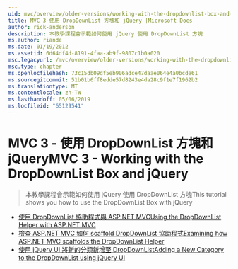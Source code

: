 ```yaml
---
uid: mvc/overview/older-versions/working-with-the-dropdownlist-box-and-jquery/index
title: MVC 3-使用 DropDownList 方塊和 jQuery |Microsoft Docs
author: rick-anderson
description: 本教學課程會示範如何使用 jQuery 使用 DropDownList 方塊
ms.author: riande
ms.date: 01/19/2012
ms.assetid: 6d64df4d-8191-4faa-ab9f-9807c1b0a020
msc.legacyurl: /mvc/overview/older-versions/working-with-the-dropdownlist-box-and-jquery
msc.type: chapter
ms.openlocfilehash: 73c15db09df5eb906adce47daae064e4a0bcde61
ms.sourcegitcommit: 51b01b6ff8edde57d8243e4da28c9f1e7f1962b2
ms.translationtype: MT
ms.contentlocale: zh-TW
ms.lasthandoff: 05/06/2019
ms.locfileid: "65129541"
---
```

# <a name="mvc-3---working-with-the-dropdownlist-box-and-jquery"></a><span data-ttu-id="68c5d-103">MVC 3 - 使用 DropDownList 方塊和 jQuery</span><span class="sxs-lookup"><span data-stu-id="68c5d-103">MVC 3 - Working with the DropDownList Box and jQuery</span></span>

> <span data-ttu-id="68c5d-104">本教學課程會示範如何使用 jQuery 使用 DropDownList 方塊</span><span class="sxs-lookup"><span data-stu-id="68c5d-104">This tutorial shows you how to use the DropDownList Box with jQuery</span></span>

- [<span data-ttu-id="68c5d-105">使用 DropDownList 協助程式與 ASP.NET MVC</span><span class="sxs-lookup"><span data-stu-id="68c5d-105">Using the DropDownList Helper with ASP.NET MVC</span></span>](using-the-dropdownlist-helper-with-aspnet-mvc.md)
- [<span data-ttu-id="68c5d-106">檢查 ASP.NET MVC 如何 scaffold DropDownList 協助程式</span><span class="sxs-lookup"><span data-stu-id="68c5d-106">Examining how ASP.NET MVC scaffolds the DropDownList Helper</span></span>](examining-how-aspnet-mvc-scaffolds-the-dropdownlist-helper.md)
- [<span data-ttu-id="68c5d-107">使用 jQuery UI 將新的分類新增至 DropDownList</span><span class="sxs-lookup"><span data-stu-id="68c5d-107">Adding a New Category to the DropDownList using jQuery UI</span></span>](adding-a-new-category-to-the-dropdownlist-using-jquery-ui.md)
